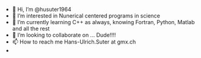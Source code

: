 - 👋 Hi, I’m @husuter1964
- 👀 I’m interested in Nunerical centered programs in science
- 🌱 I’m currently learning C++ as always, knowing Fortran, Python, Matlab and all the rest
- 💞️ I’m looking to collaborate on ... Dude!!!!
- 📫 How to reach me Hans-Ulrich.Suter at gmx.ch
-

<!---
husuter1964/husuter1964 is a ✨ special ✨ repository because its `README.md` (this file) appears on your GitHub profile.
You can click the Preview link to take a look at your changes.
--->
